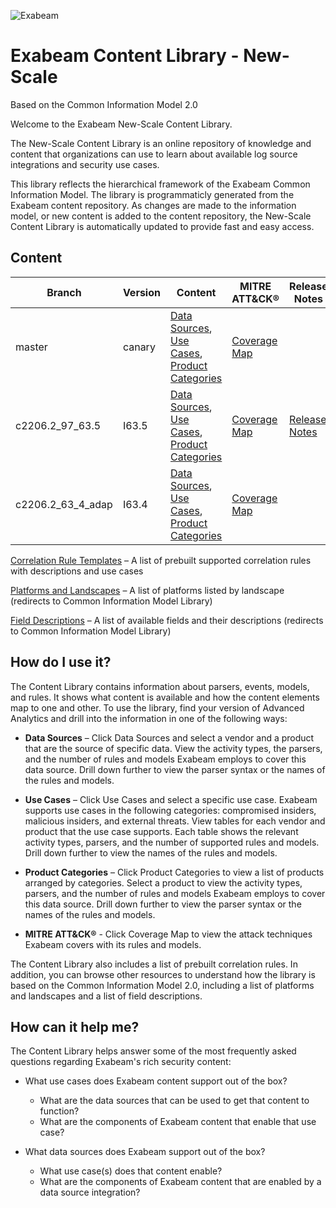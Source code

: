 ![Exabeam](https://user-images.githubusercontent.com/57500390/233131296-b8618125-ef0d-497b-9c50-a8abe8b0d2b4.svg)

# Exabeam Content Library - New-Scale
Based on the Common Information Model 2.0

Welcome to the Exabeam New-Scale Content Library.

The New-Scale Content Library is an online repository of knowledge and content that organizations can use to learn about available log source integrations and security use cases.

This library reflects the hierarchical framework of the Exabeam Common Information Model. The library is programmaticly generated  from the Exabeam content repository. As changes are made to the information model, or new content is added to the content repository, the New-Scale Content Library is automatically updated to provide fast and easy access.

## Content

|Branch|Version|Content|MITRE ATT&CK®|Release Notes
|--|--|--|--|--|
|master|canary|[Data Sources](Exabeam%20Data%20Sources.md), [Use Cases](Exabeam%20Use%20Cases.md), [Product Categories](Exabeam%20Product%20Categories.md)|[Coverage Map](https://mitre-attack.github.io/attack-navigator/#layerURL=https://raw.githubusercontent.com/ExabeamLabs/Content-Library-CIM2/master/resources/mitre_map.json)|
|c2206.2_97_63.5|I63.5|[Data Sources](https://github.com/ExabeamLabs/Content-Library-CIM2/blob/c2206.2_97_63.5/Exabeam%20Data%20Sources.md), [Use Cases](https://github.com/ExabeamLabs/Content-Library-CIM2/blob/c2206.2_97_63.5/Exabeam%20Use%20Cases.md), [Product Categories](https://github.com/ExabeamLabs/Content-Library-CIM2/blob/c2206.2_97_63.5/Exabeam%20Product%20Categories.md)|[Coverage Map](https://mitre-attack.github.io/attack-navigator/#layerURL=https://raw.githubusercontent.com/ExabeamLabs/Content-Library-CIM2/c2206.2_97_63.5/resources/mitre_map.json)|[Release Notes](https://github.com/ExabeamLabs/Content-Library-CIM2/blob/c2206.2_97_63.5/ReleaseNotes/ReleaseNotes_c2206.2_97_63.5.md)
|c2206.2_63_4_adap|I63.4|[Data Sources](https://github.com/ExabeamLabs/Content-Library-CIM2/blob/c2206.2_63_4_adap/Exabeam%20Data%20Sources.md), [Use Cases](https://github.com/ExabeamLabs/Content-Library-CIM2/blob/c2206.2_63_4_adap/Exabeam%20Use%20Cases.md), [Product Categories](https://github.com/ExabeamLabs/Content-Library-CIM2/blob/c2206.2_63_4_adap/Exabeam%20Product%20Categories.md)|[Coverage Map](https://mitre-attack.github.io/attack-navigator/#layerURL=https://raw.githubusercontent.com/ExabeamLabs/Content-Library-CIM2/c2206.2_63_4_adap/resources/mitre_map.json)

[Correlation Rule Templates](Exabeam%20Correlation%20Rules.md) – A list of prebuilt supported correlation rules with descriptions and use cases

[Platforms and Landscapes](https://github.com/ExabeamLabs/CIMLibrary/blob/main/Platforms_Landscapes.md) – A list of platforms listed by landscape (redirects to Common Information Model Library)

[Field Descriptions](https://github.com/ExabeamLabs/CIMLibrary/blob/main/Fields_Descriptions.md) – A list of available fields and their descriptions (redirects to Common Information Model Library)


## How do I use it? 

The Content Library contains information about parsers, events, models, and rules. It shows what content is available and how the content elements map to one and other. To use the library, find your version of Advanced Analytics and drill into the information in one of the following ways: 

- <b>Data Sources</b> – Click Data Sources and select a vendor and a product that are the source of specific data. View the activity types, the parsers, and the number of rules and models Exabeam employs to cover this data source. Drill down further to view the parser syntax or the names of the rules and models. 

- <b>Use Cases</b> – Click Use Cases and select a specific use case. Exabeam supports use cases in the following categories: compromised insiders, malicious insiders, and external threats. View tables for each vendor and product that the use case supports. Each table shows the relevant activity types, parsers, and the number of supported rules and models. Drill down further to view the names of the rules and models. 

- <b>Product Categories</b> – Click Product Categories to view a list of products arranged by categories. Select a product to view the activity types, parsers, and the number of rules and models Exabeam employs to cover this data source. Drill down further to view the parser syntax or the names of the rules and models. 

- <b>MITRE ATT&CK®</b> - Click Coverage Map to view the attack techniques Exabeam covers with its rules and models.


The Content Library also includes a list of prebuilt correlation rules. In addition, you can browse other resources to understand how the library is based on the Common Information Model 2.0, including a list of platforms and landscapes and a list of field descriptions. 

## How can it help me?
The Content Library helps answer some of the most frequently asked questions regarding Exabeam's rich security content:

 - What use cases does Exabeam content support out of the box?
   - What are the data sources that can be used to get that content to function? 
   - What are the components of Exabeam content that enable that use case?

 - What data sources does Exabeam support out of the box?
   - What use case(s) does that content enable?
   - What are the components of Exabeam content that are enabled by a data source integration?
